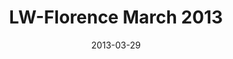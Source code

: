 ---
layout: music 
title: "LW-Florence March 2013"
series: "Last Wednesday"
date: 2013-03-29 
description: ""
audio: "http://www.crossroads.net/players/media/hq/032713_lw_florence.mp3"
audio-duration: "27:19"
src: "http://www.crossroads.net/players/media/mediumHz/"
---